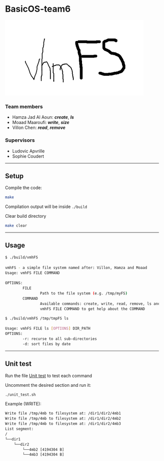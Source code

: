 # BasicOS-team6


![Icon](icon.png)

### Team members
- Hamza Jad Al Aoun: ***create***, ***ls***
- Moaad Maaroufi: ***write***, ***size***
- Villon Chen: ***read***, ***remove***

### Supervisors
- Ludovic Apvrille
- Sophie Coudert

---

## Setup

Compile the code:
```bash
make
```
Compilation output will be inside `./build`

Clear build directory
```bash
make clear
```

---

## Usage


```bash
$ ./build/vmhFS

vmhFS - a simple file system named after: Villon, Hamza and Moaad
Usage: vmhFS FILE COMMAND

OPTIONS:
        FILE
                Path to the file system (e.g. /tmp/myFS)
        COMMAND
                Available commands: create, write, read, remove, ls and size
                vmhFS FILE COMMAND to get help about the COMMAND
```

```bash
$ ./build/vmhFS /tmp/tmpFS ls

Usage: vmhFS FILE ls [OPTIONS] DIR_PATH
OPTIONS:
        -r: recurse to all sub-directories
        -d: sort files by date
```

---

## Unit test

Run the file [Unit test](./unit_test.sh) to test each command

Uncomment the desired section and run it:
```bash
./unit_test.sh
```

Example (WRITE):
```bash
Write file /tmp/4mb to filesystem at: /dir1/dir2/4mb1
Write file /tmp/4mb to filesystem at: /dir1/dir2/4mb2
Write file /tmp/4mb to filesystem at: /dir1/dir2/4mb3
List segment:
/
└──dir1
    └──dir2
        └──4mb2 [4194304 B]
        └──4mb3 [4194304 B]
```